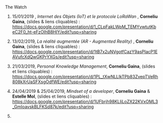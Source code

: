 The Watch 

1) 15/01/2019 , _Internet des Objets (IoT) et le protocole LoRaWan_ , __Corneliu Gaina__, (slides & liens cliquables) : https://docs.google.com/presentation/d/1_CLpFakLWpM_TEMYvwtutKbeC2F0_ht-eFzOIhB8HIY/edit?usp=sharing


2) 13/02/2019, _La réalité augmentée (AR - Augmented Reality)_ , __Corneliu Gaina__, (slides & liens cliquables) : https://docs.google.com/presentation/d/1tB7x2uNVgotfCazY9asPIacP1EAVufcXdQwGKPrYXGs/edit?usp=sharing

3) 21/03/2019, _Personal Knowledge Management_, __Corneliu Gaina__, (slides et liens cliquables) : 
https://docs.google.com/presentation/d/1PL_tXwNLLlkTPb83ZvepTVeRh808kXrUaSFXsgOdfWE/edit?usp=sharing

4) 24/04/2019 & 25/04/2019, _Mindset of a developer_, __Corneliu Gaina__ & __Estelle Mol__, (slides et liens cliquables) : 
https://docs.google.com/presentation/d/1UFbrjh98KLliLoZX22KVxOML3_GmIoavskBLFKSd87k/edit?usp=sharing

5)

